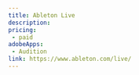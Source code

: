 ```yaml
---
title: Ableton Live
description: 
pricing:
 - paid
adobeApps:
 - Audition
link: https://www.ableton.com/live/
---
```

